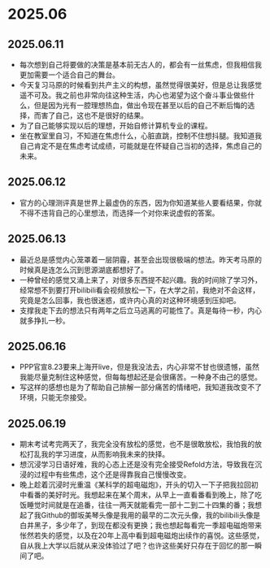 # 2025.06

## 2025.06.11
- 每次想到自己将要做的决策是基本前无古人的，都会有一丝焦虑，但我相信我更加需要一个适合自己的舞台。
- 今天复习马原的时候看到共产主义的构想，虽然觉得很美好，但是总让我感觉遥不可及。我之前也非常向往这种生活，内心也渴望为这个奋斗事业做些什么，但是因为光有一腔理想热血，做出令现在甚至以后的自己不断后悔的选择，而害了自己，这也不是很好的结果。
- 为了自己能够实现以后的理想，开始自修计算机专业的课程。
- 坐在教室里自习，不知道在焦虑什么，心脏直跳，控制不住想抖腿。我知道我自己肯定不是在焦虑考试成绩，可能就是在怀疑自己当初的选择，焦虑自己的未来。

## 2025.06.12
- 官方的心理测评真是世界上最虚伪的东西，因为你知道某些人要看结果，你就不得不违背自己的心里想法，而选择一个对你来说虚假的答案。

## 2025.06.13
- 最近总是感觉内心笼罩着一层阴霾，甚至会出现很极端的想法。昨天考马原的时候真是连怎么沉到思源湖底都想好了。
- 一种曾经的感觉又涌上来了，对很多东西提不起兴趣。我的时间除了学习外，经常想不到要打开bilibili看会视频放松一下，在大学之前，我绝对不会这样，究竟是怎么回事，我也很迷惑，或许内心真的对这种环境感到压抑吧。
- 支撑我走下去的想法只有两年之后立马逃离的可能性了。真是每待一秒，内心就多挣扎一秒。

## 2025.06.16
- PPP官宣8.23要来上海开live，但是我没法去，内心非常不甘也很遗憾，虽然我能尽量克制住这种感觉，但每每想起还是会很痛苦。一种身不由己的感觉。
- 写这样的感想也是为了帮助自己排解一部分痛苦的情绪吧，我知道我改变不了环境，只能无奈接受。

## 2025.06.19
- 期末考试考完两天了，我完全没有放松的感觉，也不是很敢放松，我怕我的放松打乱我的学习进度，从而影响我未来的抉择。
- 想沉浸学习日语好难，我的心态上还是没有完全接受Refold方法，导致我在沉浸的过程中有些焦虑，这个还是得靠我自己慢慢改变。
- 晚上趁着沉浸时光重温《某科学的超电磁炮》，开头的切入一下子把我拉回初中看番的美好时光。我想起来在某个周末，从早上一直看番看到晚上，除了吃饭睡觉时间就是在追番，往往一两天就能看完一部十二到二十四集的番；我想起了我Github的御坂美琴头像是我用的最早的二次元头像，我的bilibili头像是白井黑子，多少年了，到现在都没有更换；我也想起每看完一季超电磁炮带来怅然若失的感觉，以及在20年上高中看到超电磁炮出续作的喜悦。这些感觉，自从我上大学以后就从来没体验过了吧？也许这些美好只存在于回忆的那一瞬间了吧。